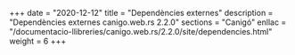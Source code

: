 +++
date        = "2020-12-12"
title       = "Dependències externes"
description = "Dependències externes canigo.web.rs 2.2.0"
sections    = "Canigó"
enllac		= "/documentacio-llibreries/canigo.web.rs/2.2.0/site/dependencies.html"
weight		= 6
+++
